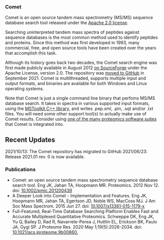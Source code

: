 ### Comet

Comet is an open source tandem mass spectrometry (MS/MS) sequence database search tool released under the [Apache 2.0 license](https://www.apache.org/licenses/LICENSE-2.0).

Searching uninterpreted tandem mass spectra of peptides against sequence databases is the most common method used to identify peptides and proteins. Since this method was first developed in 1993, many commercial, free, and open source tools have been created over the years that accomplish this task.

Although its history goes back two decades, the Comet search engine was first made publicly available in August 2012 [on SourceForge](https://sourceforge.net/projects/comet-ms/) under the Apache License, version 2.0. The repository was [moved to GitHub](https://github.com/UWPR/Comet) in September 2021.  Comet is multithreaded, supports multiple input and output formats, and binaries are available for both Windows and Linux operating systems.

Note that Comet is just a single command line binary that perfoms  MS/MS database search. It takes in spectra in various supported input formats, using the [MSToolkit C++ library](https://github.com/mhoopmann/mstoolkit), and writes .pep.xml, .pin, .sqt and/or .txt files. You will need some other support tool(s) to actually make use of Comet results. Consider using [one of the many proteomics software suites](./releases/) that Comet is integrated into.


<div id="sidebar">
  <h2>Recent Updates</h2>
   2021/10/13: The Comet repository has migrated to GitHub
   2021/06/23: Release 2021.01 rev. 0 is now available.
</div>


### Publications
- Comet: an open source tandem mass spectrometry sequence database search tool.
Eng JK, Jahan TA, Hoopmann MR. Proteomics. 2012 Nov 12.
doi: [10.1002/pmic.201200439](http://onlinelibrary.wiley.com/doi/10.1002/pmic.201200439/abstract)
- A Deeper Look into Comet - Implementation and Features.
Eng JK, Hoopmann MR, Jahan TA, Egertson JD, Noble WS, MacCoss MJ. J Am Soc Mass Spectrom. 2015 Jun 27.
doi: [10.1007/s13361-015-1179-x](http://link.springer.com/article/10.1007%2Fs13361-015-1179-x)
- Full-Featured, Real-Time Database Searching Platform Enables Fast and Accurate Multiplexed Quantitative Proteomics.
Schweppe DK, Eng JK, Yu Q, Bailey D, Rad R, Navarrete-Perea J, Huttlin EL, Erickson BK, Paulo JA, Gygi SP.
J Proteome Res. 2020 May 1;19(5):2026-2034.
doi: [10.1021/acs.jproteome.9b00860.](https://pubs.acs.org/doi/abs/10.1021/acs.jproteome.9b00860)


